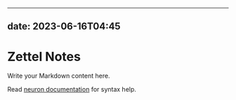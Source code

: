 ---

date: 2023-06-16T04:45
----------------------

# Zettel Notes

Write your Markdown content here.

Read [neuron documentation](https://neuron.zettel.page/2011404.html) for syntax help.

